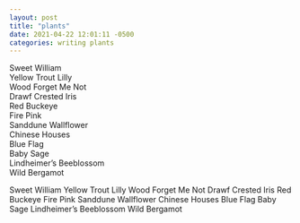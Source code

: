 ```yaml
---
layout: post
title: "plants"
date: 2021-04-22 12:01:11 -0500
categories: writing plants
---
```


Sweet William  
Yellow Trout Lilly  
Wood Forget Me Not  
Drawf Crested Iris  
Red Buckeye  
Fire Pink  
Sanddune Wallflower  
Chinese Houses  
Blue Flag  
Baby Sage  
Lindheimer’s Beeblossom  
Wild Bergamot  

Sweet William Yellow Trout Lilly Wood Forget Me Not Drawf Crested Iris Red Buckeye Fire Pink Sanddune Wallflower Chinese Houses Blue Flag Baby Sage Lindheimer’s Beeblossom Wild Bergamot
